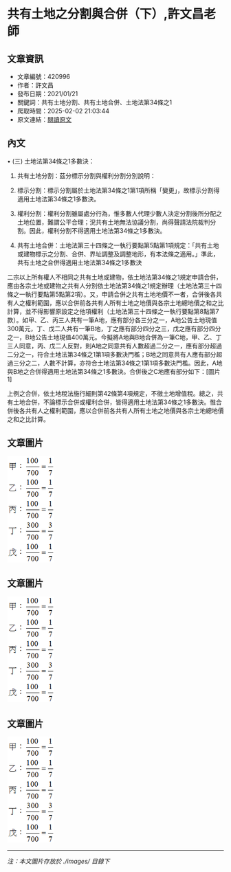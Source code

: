 # 共有土地之分割與合併（下）,許文昌老師

## 文章資訊
- 文章編號：420996
- 作者：許文昌
- 發布日期：2021/01/21
- 關鍵詞：共有土地分割、共有土地合併、土地法第34條之1
- 爬取時間：2025-02-02 21:03:44
- 原文連結：[閱讀原文](https://real-estate.get.com.tw/Columns/detail.aspx?no=420996)

## 內文
• (三) 土地法第34條之1多數決：

1. 共有土地分割：茲分標示分割與權利分割分別說明：

1. 標示分割：標示分割屬於土地法第34條之1第1項所稱「變更」，故標示分割得適用土地法第34條之1多數決。

2. 權利分割：權利分割雖屬處分行為，惟多數人代理少數人決定分割後所分配之土地位置，難謂公平合理；況共有土地無法協議分割，尚得聲請法院裁判分割。因此，權利分割不得適用土地法第34條之1多數決。

2. 共有土地合併：土地法第三十四條之一執行要點第5點第1項規定：「共有土地或建物標示之分割、合併、界址調整及調整地形，有本法條之適用。」準此，共有土地之合併得適用土地法第34條之1多數決

二宗以上所有權人不相同之共有土地或建物，依土地法第34條之1規定申請合併，應由各宗土地或建物之共有人分別依土地法第34條之1規定辦理（土地法第三十四條之一執行要點第5點第2項）。又，申請合併之共有土地地價不一者，合併後各共有人之權利範圍，應以合併前各共有人所有土地之地價與各宗土地總地價之和之比計算，並不得影響原設定之他項權利（土地法第三十四條之一執行要點第8點第7款）。如甲、乙、丙三人共有一筆A地，應有部分各三分之一，A地公告土地現值300萬元，丁、戊二人共有一筆B地，丁之應有部分四分之三，戊之應有部分四分之一，B地公告土地現值400萬元。今擬將A地與B地合併為一筆C地，甲、乙、丁三人同意，丙、戊二人反對，則A地之同意共有人數超過二分之一，應有部分超過二分之一，符合土地法第34條之1第1項多數決門檻；B地之同意共有人應有部分超過三分之二，人數不計算，亦符合土地法第34條之1第1項多數決門檻。因此，A地與B地之合併得適用土地法第34條之1多數決。合併後之C地應有部分如下：[圖片1]

上例之合併，依土地稅法施行細則第42條第4項規定，不徵土地增值稅。總之，共有土地合併，不論標示合併或權利合併，皆得適用土地法第34條之1多數決。惟合併後各共有人之權利範圍，應以合併前各共有人所有土地之地價與各宗土地總地價之和之比計算。

## 文章圖片

![圖片1](./images/420996_b919727d.png)

## 文章圖片

![圖片1](./images/420996_b919727d.png)

## 文章圖片

![圖片1](./images/420996_b919727d.png)


---
*注：本文圖片存放於 ./images/ 目錄下*
